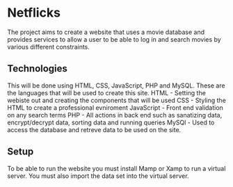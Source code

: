 # Netflicks

The project aims to create a website that uses a movie database and provides services to allow a user to be able to log in and search movies by various different constraints. 

## Technologies 
This will be done using HTML, CSS, JavaScript, PHP and MySQL. These are the languages that will be used to create this site. 
HTML - Setting the webiste out and creating the components that will be used 
CSS - Styling the HTML to create a professional evniroment 
JavaScript - Front end validation on any search terms 
PHP - All actions in back end such as sanatizing data, encrypt/decrypt data, sorting data and running queries
MySQl - Used to access the database and retreve data to be used on the site.

## Setup
To be able to run the website you must install Mamp or Xamp to run a virtual server. You must also import the data set into the virtual server. 
